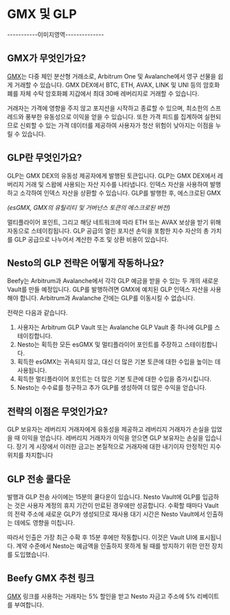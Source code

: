 # GMX 및 GLP

\-----------이미지영역--------------

## GMX가 무엇인가요?

[GMX](https://app.gmx.io/#/trade/?ref=beefy)는 다중 체인 분산형 거래소로, Arbitrum One 및 Avalanche에서 영구 선물을 쉽게 거래할 수 있습니다. GMX DEX에서 BTC, ETH, AVAX, LINK 및 UNI 등의 암호화폐를 자체 수탁 암호화폐 지갑에서 최대 30배 레버리지로 거래할 수 있습니다.

거래자는 가격에 영향을 주지 않고 포지션을 시작하고 종료할 수 있으며, 최소한의 스프레드와 풍부한 유동성으로 이익을 얻을 수 있습니다. 또한 가격 피드를 집계하여 실현되므로 신뢰할 수 있는 가격 데이터를 제공하여 사용자가 청산 위험이 낮아지는 이점을 누릴 수 있습니다.

## GLP란 무엇인가요?

GLP는 GMX DEX의 유동성 제공자에게 발행된 토큰입니다. GLP는 GMX DEX에서 레버리지 거래 및 스왑에 사용되는 자산 지수를 나타냅니다. 인덱스 자산을 사용하여 발행하고 소각하여 인덱스 자산을 상환할 수 있습니다. GLP를 발행한 후, 에스크로된 GMX&#x20;

_(esGMX, GMX의 유틸리티 및 거버넌스 토큰의 에스크로된 버전)_

멀티플라이어 포인트, 그리고 해당 네트워크에 따라 ETH 또는 AVAX 보상을 받기 위해 자동으로 스테이킹됩니다. GLP 공급의 열린 포지션 손익을 포함한 지수 자산의 총 가치를 GLP 공급으로 나누어서 계산한 주조 및 상환 비용이 있습니다.

## Nesto의 GLP 전략은 어떻게 작동하나요?

Beefy는 Arbitrum과 Avalanche에서 각각 GLP 예금을 받을 수 있는 두 개의 새로운 Vault를 만들 예정입니다. GLP를 발행하려면 GMX에 예치된 GLP 인덱스 자산을 사용해야 합니다. Arbitrum과 Avalanche 간에는 GLP를 이동시킬 수 없습니다.

전략은 다음과 같습니다.

1. 사용자는 Arbitrum GLP Vault 또는 Avalanche GLP Vault 중 하나에 GLP를 스테이킹합니다.
2. Nesto는 획득한 모든 esGMX 및 멀티플라이어 포인트를 주장하고 스테이킹합니다.
3. 획득한 esGMX는 귀속되지 않고, 대신 더 많은 기본 토큰에 대한 수입을 높이는 데 사용됩니다.
4. 획득한 멀티플라이어 포인트는 더 많은 기본 토큰에 대한 수입을 증가시킵니다.
5. Nesto는 수수료를 청구하고 추가 GLP를 생성하여 더 많은 수익을 얻습니다.

## 전략의 이점은 무엇인가요?

GLP 보유자는 레버리지 거래자에게 유동성을 제공하고 레버리지 거래자가 손실을 입었을 때 이익을 얻습니다. 레버리지 거래자가 이익을 얻으면 GLP 보유자는 손실을 입습니다. 장기 게 시장에서 이러한 금고는 본질적으로 거래자에 대한 내기이자 안정적인 지수 위치를 차지합니다

## GLP 전송 쿨다운

발행과 GLP 전송 사이에는 15분의 쿨다운이 있습니다. Nesto Vault에 GLP를 입금하는 것은 사용자 계정의 휴지 기간이 만료된 경우에만 성공합니다. 수확할 때마다 Vault의 전략 주소에 새로운 GLP가 생성되므로 재사용 대기 시간은 Nesto Vault에서 인출하는 데에도 영향을 미칩니다.

따라서 인출은 가장 최근 수확 후 15분 후에만 작동합니다. 이것은 Vault UI에 표시됩니다. 계약 수준에서 Nesto는 예금액을 인출하지 못하게 될 때를 방지하기 위한 안전 장치를 도입했습니다.

## Beefy GMX 추천 링크

[GMX](https://app.gmx.io/#/trade/) 링크를 사용하는 거래자는 5% 할인을 받고 Nesto 자금고 주소에 5% 리베이트를 부여합니다.
